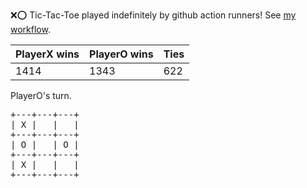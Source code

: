 :x::o: Tic-Tac-Toe played indefinitely by github action runners! See [my workflow](.github/workflows/play.yaml).

|PlayerX wins|PlayerO wins|Ties|
|-|-|-|
|1414|1343|622|

PlayerO's turn.

<pre>
+---+---+---+
| X |   |   |
+---+---+---+
| O |   | O |
+---+---+---+
| X |   |   |
+---+---+---+
</pre>